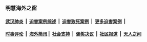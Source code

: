 
### 明慧海外之窗

####  [武汉肺炎](indexes/365.md?t=07010702) &nbsp;|&nbsp;  [迫害案例综述](indexes/328.md?t=07010702) &nbsp;|&nbsp; [迫害致死案例](indexes/277.md?t=07010702)  &nbsp;|&nbsp; [更多迫害案例](indexes/81.md?t=07010702)  &nbsp;|&nbsp; 
####  [时事评论](indexes/19.md?t=07010702) &nbsp;|&nbsp; [海外简讯](indexes/245.md?t=07010702)&nbsp;|&nbsp;  [社会支持](indexes/140.md?t=07010702) &nbsp;|&nbsp; [褒奖决议](indexes/282.md?t=07010702) &nbsp;|&nbsp; [社区报道](indexes/91.md?t=07010702)  &nbsp;|&nbsp; [天人之间](indexes/78.md?t=07010702) 

